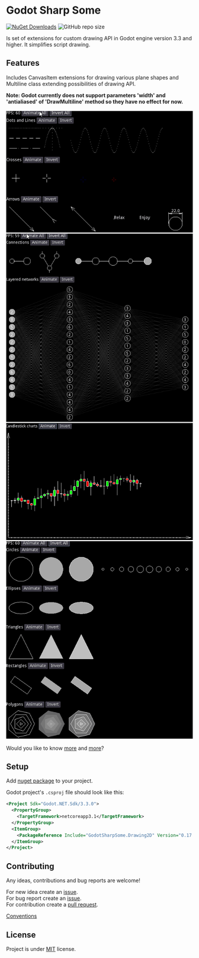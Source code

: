# Godot Sharp Some
[![NuGet Downloads](https://img.shields.io/nuget/dt/GodotSharpSome.Drawing2D.svg)](https://www.nuget.org/packages/GodotSharpSome.Drawing2D/)
![GitHub repo size](https://img.shields.io/github/repo-size/jirikostiha/godot-sharp-some)  

Is set of extensions for custom drawing API in Godot engine version 3.3 and higher. It simplifies script drawing.  

## Features  
Includes CanvasItem extensions for drawing various plane shapes and Multiline class extending possibilities of drawing API.  

**Note: Godot currently does not support parameters 'width' and 'antialiased' of 'DrawMultiline' method so they have no effect for now.**  
\
![pic](./doc/images/dots_and_lines_animation.gif)
![pic](./doc/images/connections_animation.gif)
![pic](./doc/images/candlesticks_animation.gif)
![pic](./doc/images/primitives_animation.gif)

Would you like to know [more](./src/GodotSharpSome.Drawing2D/readme.md)
and [more](./src/usage/)?


## Setup
Add [nuget package](https://www.nuget.org/packages/GodotSharpSome.Drawing2D)
to your project.

Godot project's `.csproj` file should look like this:

```xml
<Project Sdk="Godot.NET.Sdk/3.3.0">
  <PropertyGroup>
    <TargetFramework>netcoreapp3.1</TargetFramework>
  </PropertyGroup>
  <ItemGroup>
    <PackageReference Include="GodotSharpSome.Drawing2D" Version="0.17.0" />
  </ItemGroup>
</Project>
```

## Contributing
Any ideas, contributions and bug reports are welcome!  

For new idea create an [issue](https://docs.github.com/en/issues/tracking-your-work-with-issues/creating-an-issue).  
For bug report create an [issue](https://docs.github.com/en/issues/tracking-your-work-with-issues/creating-an-issue).  
For contribution create a [pull request](https://docs.github.com/en/pull-requests/collaborating-with-pull-requests/proposing-changes-to-your-work-with-pull-requests/creating-a-pull-request).  

[Conventions](./doc/conventions.md)  


## License  
Project is under [MIT](./LICENSE) license.